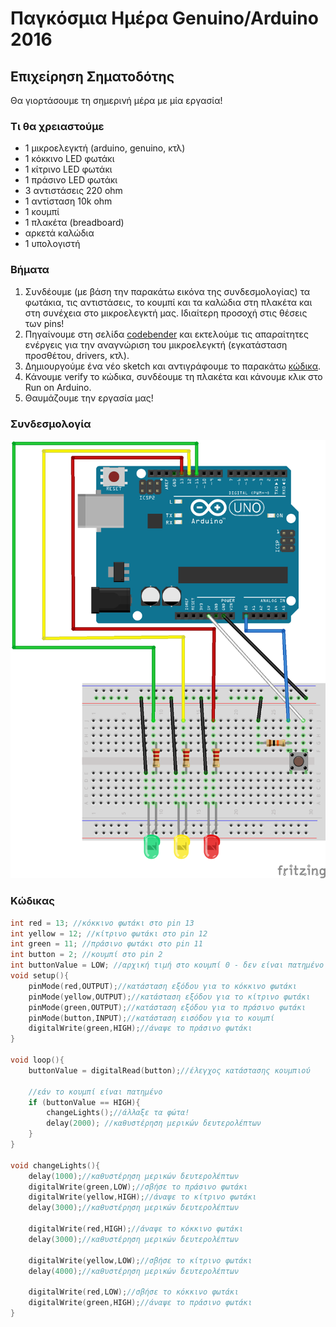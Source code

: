 # Παγκόσμια Ημέρα Genuino/Arduino 2016
## Επιχείρηση Σηματοδότης

Θα γιορτάσουμε τη σημερινή μέρα με μία εργασία!

### Τι θα χρειαστούμε
- 1 μικροελεγκτή (arduino, genuino, κτλ)
- 1 κόκκινο LED φωτάκι
- 1 κίτρινο LED φωτάκι
- 1 πράσινο LED φωτάκι
- 3 αντιστάσεις 220 ohm
- 1 αντίσταση 10k ohm
- 1 κουμπί
- 1 πλακέτα (breadboard)
- αρκετά καλώδια
- 1 υπολογιστή

### Βήματα
1. Συνδέουμε (με βάση την παρακάτω εικόνα της συνδεσμολογίας) τα φωτάκια, τις αντιστάσεις, το κουμπί και τα καλώδια στη πλακέτα και στη συνέχεια στο μικροελεγκτή μας. Ιδιαίτερη προσοχή στις θέσεις των pins!
2. Πηγαίνουμε στη σελίδα [codebender](codebender.cc) και εκτελούμε τις απαραίτητες ενέργεις για την αναγνώριση του μικροελεγκτή (εγκατάσταση προσθέτου, drivers, κτλ).
3. Δημιουργούμε ένα νέο sketch και αντιγράφουμε το παρακάτω [κώδικα](https://github.com/sortingbubbles/genuino-day-2016#%CE%9A%CF%8E%CE%B4%CE%B9%CE%BA%CE%B1%CF%82).
4. Κάνουμε verify το κώδικα, συνδέουμε τη πλακέτα και κάνουμε κλικ στο Run on Arduino.
5. Θαυμάζουμε την εργασία μας!

### Συνδεσμολογία
![alt text](https://github.com/sortingbubbles/genuino-day-2016/blob/master/sketch.png "Εικόνα Πλακέτας")

### Κώδικας
```c
int red = 13; //κόκκινο φωτάκι στο pin 13
int yellow = 12; //κίτρινο φωτάκι στο pin 12
int green = 11; //πράσινο φωτάκι στο pin 11
int button = 2; //κουμπί στο pin 2
int buttonValue = LOW; //αρχική τιμή στο κουμπί 0 - δεν είναι πατημένο
void setup(){
	pinMode(red,OUTPUT);//κατάσταση εξόδου για το κόκκινο φωτάκι
	pinMode(yellow,OUTPUT);//κατάσταση εξόδου για το κίτρινο φωτάκι
	pinMode(green,OUTPUT);//κατάσταση εξόδου για το πράσινο φωτάκι
	pinMode(button,INPUT);//κατάσταση εισόδου για το κουμπί
	digitalWrite(green,HIGH);//άναψε το πράσινο φωτάκι
}

void loop(){
	buttonValue = digitalRead(button);//έλεγχος κατάστασης κουμπιού
	
	//εάν το κουμπί είναι πατημένο
	if (buttonValue == HIGH){
		changeLights();//άλλαξε τα φώτα!
		delay(2000); //καθυστέρηση μερικών δευτερολέπτων
	}
}

void changeLights(){
	delay(1000);//καθυστέρηση μερικών δευτερολέπτων
	digitalWrite(green,LOW);//σβήσε το πράσινο φωτάκι
	digitalWrite(yellow,HIGH);//άναψε το κίτρινο φωτάκι
	delay(3000);//καθυστέρηση μερικών δευτερολέπτων

	digitalWrite(red,HIGH);//άναψε το κόκκινο φωτάκι
	delay(3000);//καθυστέρηση μερικών δευτερολέπτων
	
	digitalWrite(yellow,LOW);//σβήσε το κίτρινο φωτάκι
	delay(4000);//καθυστέρηση μερικών δευτερολέπτων
	
	digitalWrite(red,LOW);//σβήσε το κόκκινο φωτάκι
	digitalWrite(green,HIGH);//άναψε το πράσινο φωτάκι
}
```





